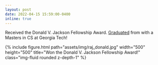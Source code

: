 ```yaml
---
layout: post
date: 2022-04-15 15:59:00-0400
inline: true
---
```


Received the Donald V. Jackson Fellowship Award.
[Graduated](https://commencement.gatech.edu/graduate/masters/raj-sanjay-shah) from with a Masters in CS at Georgia Tech!
<div class="row">
    <div class="col-sm mt-3 mt-md-0">
        {% include figure.html path="assets/img/raj_donald.jpg" width="500" height="500" title="Won the Donald V. Jackson Fellowship Award!"  class="img-fluid rounded z-depth-1" %}
    </div>
</div>
<!-- ![alt text](https://github.com/Raj-Sanjay-Shah/raj-sanjay-shah.github.io/tree/master/assets/img/raj_donald.jpg) -->

